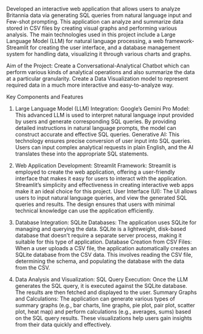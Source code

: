 Developed an interactive web application that allows users to analyze Britannia data via generating SQL queries from natural language input and Few-shot prompting. This application can analyze and summarize data stored in CSV files by creating visual graphs and performing various analysis. The main technologies used in this project include a Large Language Model (LLM) for natural language processing, a web framework-Streamlit for creating the user interface, and a database management system for handling data, visualizing it through various charts and graphs.

Aim of the Project:
Create a Conversational-Analytical Chatbot which can perform various kinds of analytical operations and also summarize the data at a particular granularity.
Create a Data Visualization model to represent required data in a much more interactive and easy-to-analyze way.

Key Components and Features
1. Large Language Model (LLM) Integration:
Google’s Gemini Pro Model: This advanced LLM is used to interpret natural language input provided by users and generate corresponding SQL queries. By providing detailed instructions in natural language prompts, the model can construct accurate and effective SQL queries.
Generative AI: This technology ensures precise conversion of user input into SQL queries. Users can input complex analytical requests in plain English, and the AI translates these into the appropriate SQL statements.

2. Web Application Development:
Streamlit Framework: Streamlit is employed to create the web application, offering a user-friendly interface that makes it easy for users to interact with the application. Streamlit’s simplicity and effectiveness in creating interactive web apps make it an ideal choice for this project.
User Interface (UI): The UI allows users to input natural language queries, and view the generated SQL queries and results. The design ensures that users with minimal technical knowledge can use the application efficiently.

3. Database Integration:
SQLite Databases: The application uses SQLite for managing and querying the data. SQLite is a lightweight, disk-based database that doesn't require a separate server process, making it suitable for this type of application.
Database Creation from CSV Files: When a user uploads a CSV file, the application automatically creates an SQLite database from the CSV data. This involves reading the CSV file, determining the schema, and populating the database with the data from the CSV.

4. Data Analysis and Visualization:
SQL Query Execution: Once the LLM generates the SQL query, it is executed against the SQLite database. The results are then fetched and displayed to the user.
Summary Graphs and Calculations: The application can generate various types of summary graphs (e.g., bar charts, line graphs, pie plot, pair plot, scatter plot, heat map) and perform calculations (e.g., averages, sums) based on the SQL query results. These visualizations help users gain insights from their data quickly and effectively.
